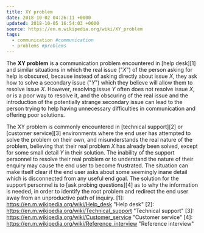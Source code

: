 ```yaml
---
title: XY problem
date: 2018-10-02 04:26:11 +0000
updated: 2018-10-05 16:54:03 +0000
source: https://en.m.wikipedia.org/wiki/XY_problem
tags:
  - communication #communication
  - problems #problems
---
```

The __XY problem__ is a communication problem encountered in [help desk][1] and similar situations in which the real issue ("*X*") of the person asking for help is obscured, because instead of asking directly about issue *X*, they ask how to solve a secondary issue ("*Y*") which they believe will allow them to resolve issue *X*. However, resolving issue *Y* often does not resolve issue *X*, or is a poor way to resolve it, and the obscuring of the real issue and the introduction of the potentially strange secondary issue can lead to the person trying to help having unnecessary difficulties in communication and offering poor solutions.
The XY problem is commonly encountered in [technical support][2] or [customer service][3] environments where the end user has attempted to solve the problem on their own, and misunderstands the real nature of the problem, believing that their real problem *X* has already been solved, except for some small detail *Y* in their solution. The inability of the support personnel to resolve their real problem or to understand the nature of their enquiry may cause the end user to become frustrated. The situation can make itself clear if the end user asks about some seemingly inane detail which is disconnected from any useful end goal. The solution for the support personnel is to [ask probing questions][4] as to why the information is needed, in order to identify the root problem and redirect the end user away from an unproductive path of inquiry.
[1]: https://en.m.wikipedia.org/wiki/Help_desk "Help desk"
[2]: https://en.m.wikipedia.org/wiki/Technical_support "Technical support"
[3]: https://en.m.wikipedia.org/wiki/Customer_service "Customer service"
[4]: https://en.m.wikipedia.org/wiki/Reference_interview "Reference interview"